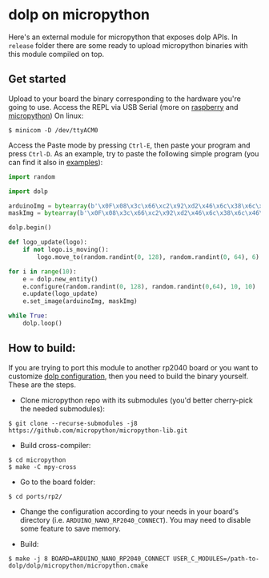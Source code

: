 # dolp on micropython

Here's an external module for micropython that exposes dolp APIs.
In `release` folder there are some ready to upload micropython binaries with this module compiled on top.

## Get started

Upload to your board the binary corresponding to the hardware you're going to use.
Access the REPL via USB Serial (more on [raspberry](https://www.raspberrypi.com/documentation/microcontrollers/micropython.html) and [micropython](https://docs.micropython.org/en/latest/reference/repl.html))
On linux:
```console
$ minicom -D /dev/ttyACM0
```
Access the Paste mode by pressing `Ctrl-E`, then paste your program and press `Ctrl-D`.
As an example, try to paste the following simple program (you can find it also in [examples](https://github.com/polldo/dolp/tree/master/examples/micropython)):
```python
import random

import dolp

arduinoImg = bytearray(b'\x0F\x08\x3c\x66\xc2\x92\xd2\x46\x6c\x38\x6c\x46\xd2\x92\xc2\x66\x3c')
maskImg = bytearray(b'\x0F\x08\x3c\x66\xc2\x92\xd2\x46\x6c\x38\x6c\x46\xd2\x92\xc2\x66\x3c') 

dolp.begin()

def logo_update(logo):
	if not logo.is_moving():
		logo.move_to(random.randint(0, 128), random.randint(0, 64), 6)

for i in range(10):
	e = dolp.new_entity()
	e.configure(random.randint(0, 128), random.randint(0,64), 10, 10)
	e.update(logo_update)
	e.set_image(arduinoImg, maskImg)

while True:
	dolp.loop()

```

## How to build:

If you are trying to port this module to another rp2040 board or you want to customize [dolp configuration](https://github.com/polldo/dolp/blob/master/micropython/micropython.cmake#L3-L5), then you need to build the binary yourself. These are the steps.

- Clone micropython repo with its submodules (you'd better cherry-pick the needed submodules):

```console
$ git clone --recurse-submodules -j8 https://github.com/micropython/micropython-lib.git
```

- Build cross-compiler:
```
$ cd micropython
$ make -C mpy-cross
```

- Go to the board folder:
```console
$ cd ports/rp2/
```

- Change the configuration according to your needs in your board's directory (i.e. `ARDUINO_NANO_RP2040_CONNECT`).
You may need to disable some feature to save memory.

- Build:
```console
$ make -j 8 BOARD=ARDUINO_NANO_RP2040_CONNECT USER_C_MODULES=/path-to-dolp/dolp/micropython/micropython.cmake
```